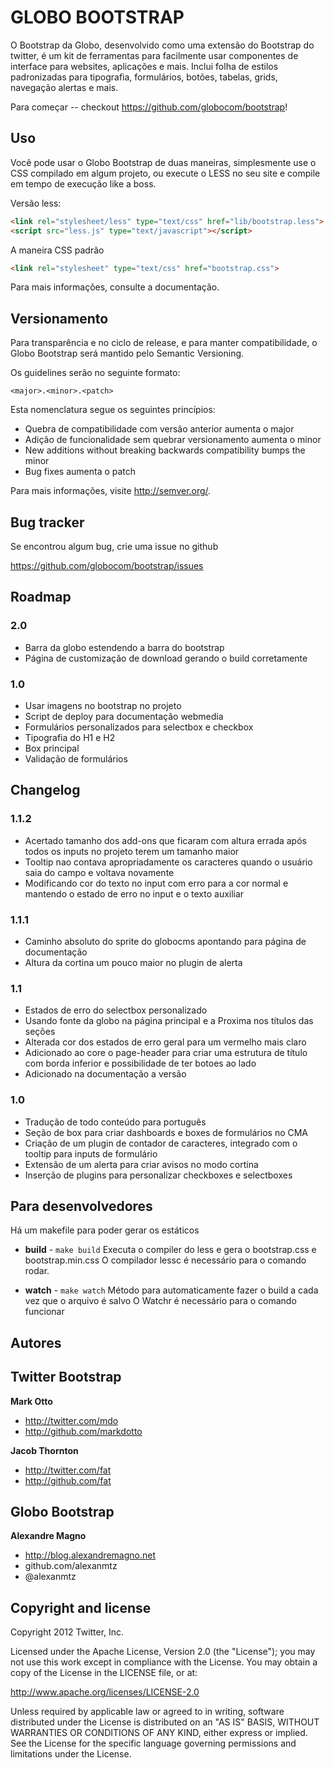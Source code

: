 GLOBO BOOTSTRAP
=================

O Bootstrap da Globo, desenvolvido como uma extensão do Bootstrap do twitter, é um kit de ferramentas para facilmente usar componentes de interface para websites, aplicações e mais. Inclui folha de estilos padronizadas para tipografia, formulários, botões, tabelas, grids, navegação alertas e mais.

Para começar -- checkout https://github.com/globocom/bootstrap!


Uso
-----

Você pode usar o Globo Bootstrap de duas maneiras, simplesmente use o CSS compilado em algum projeto, ou execute o LESS no seu site e compile em tempo de execução like a boss.

Versão less:

``` html
<link rel="stylesheet/less" type="text/css" href="lib/bootstrap.less">
<script src="less.js" type="text/javascript"></script>
```

A maneira CSS padrão

``` html
<link rel="stylesheet" type="text/css" href="bootstrap.css">
```

Para mais informações, consulte a documentação.


Versionamento
--------------

Para transparência e no ciclo de release, e para manter compatibilidade, o Globo Bootstrap será mantido pelo Semantic Versioning.

Os guidelines serão no seguinte formato:

`<major>.<minor>.<patch>`

Esta nomenclatura segue os seguintes princípios:

* Quebra de compatibilidade com versão anterior aumenta o major
* Adição de funcionalidade sem quebrar versionamento aumenta o minor
* New additions without breaking backwards compatibility bumps the minor
* Bug fixes aumenta o patch

Para mais informações, visite http://semver.org/.


Bug tracker
-----------

Se encontrou algum bug, crie uma issue no github

https://github.com/globocom/bootstrap/issues


Roadmap
---------------

### 2.0
* Barra da globo estendendo a barra do bootstrap
* Página de customização de download gerando o build corretamente

### 1.0
* Usar imagens no bootstrap no projeto
* Script de deploy para documentação webmedia
* Formulários personalizados para selectbox e checkbox
* Tipografia do H1 e H2
* Box principal
* Validação de formulários


Changelog
-----------------
### 1.1.2
* Acertado tamanho dos add-ons que ficaram com altura errada após todos os inputs no projeto terem um tamanho maior
* Tooltip nao contava apropriadamente os caracteres quando o usuário saia do campo e voltava novamente
* Modificando cor do texto no input com erro para a cor normal e mantendo o estado de erro no input e o texto auxiliar

### 1.1.1
* Caminho absoluto do sprite do globocms apontando para página de documentação
* Altura da cortina um pouco maior no plugin de alerta

### 1.1
* Estados de erro do selectbox personalizado
* Usando fonte da globo na página principal e a Proxima nos títulos das seções
* Alterada cor dos estados de erro geral para um vermelho mais claro
* Adicionado ao core o page-header para criar uma estrutura de título com borda inferior e possibilidade de ter botoes ao lado
* Adicionado na documentação a versão

### 1.0
* Tradução de todo conteúdo para português
* Seção de box para criar dashboards e boxes de formulários no CMA
* Criação de um plugin de contador de caracteres, integrado com o tooltip para inputs de formulário
* Extensão de um alerta para criar avisos no modo cortina
* Inserção de plugins para personalizar checkboxes e selectboxes


Para desenvolvedores
----------------------

Há um makefile para poder gerar os estáticos

+ **build** - `make build`
Executa o compiler do less e gera o bootstrap.css e bootstrap.min.css
O compilador lessc é necessário para o comando rodar.

+ **watch** - `make watch`
Método para automaticamente fazer o build a cada vez que o arquivo é salvo
O Watchr é necessário para o comando funcionar


Autores
-------

## Twitter Bootstrap

**Mark Otto**

+ http://twitter.com/mdo
+ http://github.com/markdotto

**Jacob Thornton**

+ http://twitter.com/fat
+ http://github.com/fat

## Globo Bootstrap

**Alexandre Magno**

+ http://blog.alexandremagno.net
+ github.com/alexanmtz
+ @alexanmtz


Copyright and license
---------------------

Copyright 2012 Twitter, Inc.

Licensed under the Apache License, Version 2.0 (the "License");
you may not use this work except in compliance with the License.
You may obtain a copy of the License in the LICENSE file, or at:

   http://www.apache.org/licenses/LICENSE-2.0

Unless required by applicable law or agreed to in writing, software
distributed under the License is distributed on an "AS IS" BASIS,
WITHOUT WARRANTIES OR CONDITIONS OF ANY KIND, either express or implied.
See the License for the specific language governing permissions and
limitations under the License.
